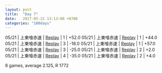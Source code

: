 ```yaml
---
layout: post
title:  "Day 7"
date:   2017-05-21 13:13:00 +0700
categories: "100days"
---
```


05/21 | 上東喰赤速 | <a href="http://tenhou.net/0/?log=2017052120gm-00c1-0000-661f4d14&tw=1">Replay</a> | 1 | +52.0
05/21 | 上東喰赤速 | <a href="http://tenhou.net/0/?log=2017052120gm-00c1-0000-2f3dae0a&tw=0">Replay</a> | 1 | +44.0
05/21 | 上東喰赤速 | <a href="http://tenhou.net/0/?log=2017052120gm-00c1-0000-21f2b595&tw=0">Replay</a> | 3 | -18.0
05/21 | 上東喰赤速 | <a href="http://tenhou.net/0/?log=2017052123gm-00c1-0000-0d1e5b9c&tw=1">Replay</a> | 1 | +57.0
05/21 | 上東喰赤速 | <a href="http://tenhou.net/0/?log=2017052123gm-00c1-0000-fa1bfb33&tw=0">Replay</a> | 3 | -25.0
05/21 | 上東喰赤速 | <a href="http://tenhou.net/0/?log=2017052202gm-00c1-0000-d94d8ff9&tw=3">Replay</a> | 2 | +2.0
05/21 | 上東喰赤速 | <a href="http://tenhou.net/0/?log=2017052202gm-00c1-0000-2326e01d&tw=2">Replay</a> | 4 | -35.0
05/21 | 上東喰赤速 | <a href="http://tenhou.net/0/?log=2017052203gm-00c1-0000-68dfbc72&tw=3">Replay</a> | 2 | +4.0


8 games, average 2.125, R 1772

